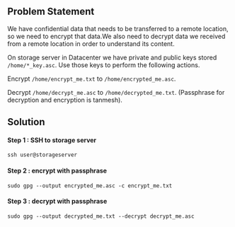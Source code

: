 ## Problem Statement

We have confidential data that needs to be transferred to a remote location, so we need to encrypt that data.We also need to decrypt data we received from a remote location in order to understand its content.

On storage server in Datacenter we have private and public keys stored `/home/*_key.asc`. Use those keys to perform the following actions.

Encrypt `/home/encrypt_me.txt` to `/home/encrypted_me.asc`.

Decrypt `/home/decrypt_me.asc` to `/home/decrypted_me.txt`. (Passphrase for decryption and encryption is tanmesh).

## Solution

#### Step 1 : SSH to storage server

`ssh user@storageserver`

#### Step 2 : encrypt with passphrase

`sudo gpg --output encrypted_me.asc -c encrypt_me.txt`

#### Step 3 : decrypt with passphrase

`sudo gpg --output decrypted_me.txt --decrypt decrypt_me.asc`

